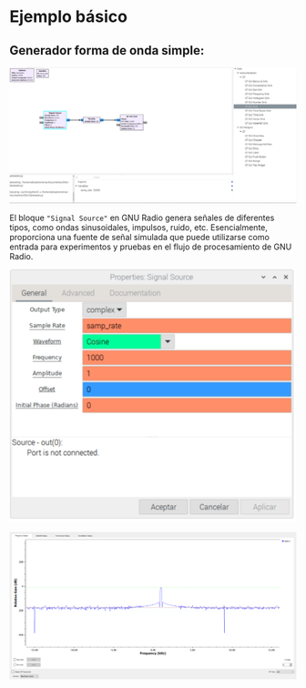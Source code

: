 # Ejemplo básico

## Generador forma de onda simple:

![Generador](./img/generador-cos.png)

El bloque `"Signal Source"` en GNU Radio genera señales de diferentes tipos, como ondas sinusoidales, impulsos, ruido, etc. Esencialmente, proporciona una fuente de señal simulada que puede utilizarse como entrada para experimentos y pruebas en el flujo de procesamiento de GNU Radio.

![Generador](./img/signal-source.png)

![Generador](./img/outgen.png)